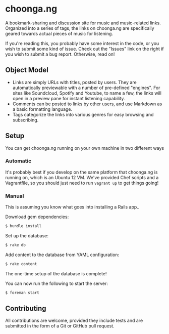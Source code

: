# choonga.ng

A bookmark-sharing and discussion site for music and music-related
links. Organized into a series of tags, the links on choonga.ng are
specifically geared towards actual pieces of music for listening.

If you're reading this, you probably have some interest in the code, or
you wish to submit some kind of issue. Check out the "Issues" link on
the right if you wish to submit a bug report. Otherwise, read on!

## Object Model

- Links are simply URLs with titles, posted by users. They are automatically previewable with a number of
  pre-defined "engines". For sites like Soundcloud, Spotify and Youtube,
  to name a few, the links will open in a preview pane for instant
  listening capability.
- Comments can be posted to links by other users, and use Markdown as a
  basic formatting language.
- Tags categorize the links into various genres for easy browsing and
  subscribing.

## Setup

You can get choonga.ng running on your own machine in two different ways

### Automatic

It's probably best if you develop on the same platform that choonga.ng
is running on, which is an Ubuntu 12 VM. We've provided Chef scripts and
a Vagrantfile, so you should just need to run `vagrant up` to
get things going!

### Manual

This is assuming you know what goes into installing a Rails app..

Download gem dependencies:

```bash
$ bundle install
```

Set up the database:

```bash
$ rake db
```

Add content to the database from YAML configuration:

```bash
$ rake content
```

The one-time setup of the database is complete!

You can now run the following to start the server:

```bash
$ foreman start
```

## Contributing

All contributions are welcome, provided they include tests and are
submitted in the form of a Git or GitHub pull request.

